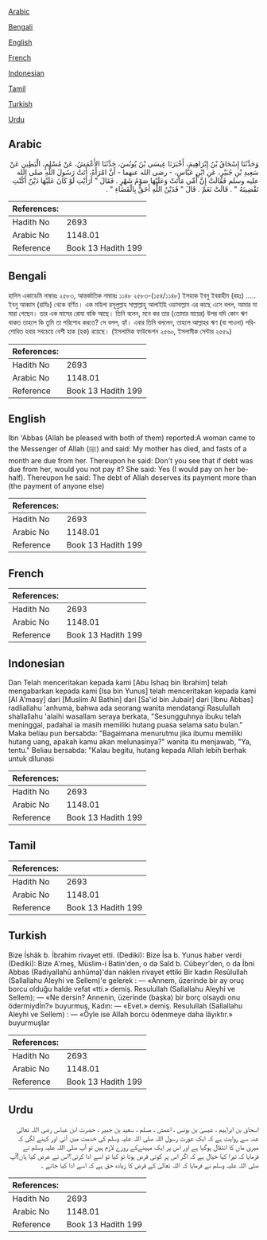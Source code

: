 [Arabic](#arabic)

[Bengali](#bengali)

[English](#english)

[French](#french)

[Indonesian](#indonesian)

[Tamil](#tamil)

[Turkish](#turkish)

[Urdu](#urdu)

## Arabic


<div dir="rtl" lang="ar" style={{fontSize:'larger',backgroundColor:'#f8f9fa',padding:20}}>
وَحَدَّثَنَا إِسْحَاقُ بْنُ إِبْرَاهِيمَ، أَخْبَرَنَا عِيسَى بْنُ يُونُسَ، حَدَّثَنَا الأَعْمَشُ، عَنْ مُسْلِمٍ، الْبَطِينِ عَنْ سَعِيدِ بْنِ جُبَيْرٍ، عَنِ ابْنِ عَبَّاسٍ، - رضى الله عنهما - أَنَّ امْرَأَةً، أَتَتْ رَسُولَ اللَّهِ صلى الله عليه وسلم فَقَالَتْ إِنَّ أُمِّي مَاتَتْ وَعَلَيْهَا صَوْمُ شَهْرٍ ‏.‏ فَقَالَ ‏"‏ أَرَأَيْتِ لَوْ كَانَ عَلَيْهَا دَيْنٌ أَكُنْتِ تَقْضِينَهُ ‏"‏ ‏.‏ قَالَتْ نَعَمْ ‏.‏ قَالَ ‏"‏ فَدَيْنُ اللَّهِ أَحَقُّ بِالْقَضَاءِ ‏"‏ ‏.‏
</div>
<div style={{backgroundColor:'#f8f9fa',padding:20, marginBottom: 10}}><table> <thead> <tr> <th>References:</th> <th></th> </tr> </thead> <tbody><tr><td>Hadith No</td><td>2693</td></tr><tr><td>Arabic No</td><td>1148.01</td></tr><tr><td>Reference</td><td>Book 13 Hadith 199</td></tr></tbody></table></div>

## Bengali


<div dir="ltr" lang="bn" style={{fontSize:'larger',backgroundColor:'#f8f9fa',padding:20}}>
হাদিস একাডেমি নাম্বারঃ ২৫৮৩, আন্তর্জাতিক নাম্বারঃ ১১৪৮ ২৫৮৩-(১৫৪/১১৪৮) ইসহাক ইবনু ইবরাহীম (রহঃ) ..... ইবনু আব্বাস (রাযিঃ) থেকে বর্ণিত। এক মহিলা রসূলুল্লাহ সাল্লাল্লাহু আলাইহি ওয়াসাল্লাম এর কাছে এসে বলল, আমার মা মারা গেছেন। তার এক মাসের রোযা বাকি আছে। তিনি বলেন, মনে কর তার (তোমার মায়ের) উপর যদি কোন ঋণ থাকত তাহলে কি তুমি তা পরিশোধ করতে? সে বলল, হ্যাঁ। এবার তিনি বললেন, তাহলে আল্লাহর ঋণ (বা পাওনা) পরিশোধিত হবার সবচেয়ে বেশী হাক (হক) রয়েছে। (ইসলামিক ফাউন্ডেশন ২৫৬০, ইসলামীক সেন্টার ২৫৫৯)
</div>
<div style={{backgroundColor:'#f8f9fa',padding:20, marginBottom: 10}}><table> <thead> <tr> <th>References:</th> <th></th> </tr> </thead> <tbody><tr><td>Hadith No</td><td>2693</td></tr><tr><td>Arabic No</td><td>1148.01</td></tr><tr><td>Reference</td><td>Book 13 Hadith 199</td></tr></tbody></table></div>

## English


<div dir="ltr" lang="en" style={{fontSize:'larger',backgroundColor:'#f8f9fa',padding:20}}>
Ibn 'Abbas (Allah be pleased with both of them) reported:A woman came to the Messenger of Allah (ﷺ) and said: My mother has died, and fasts of a month are due from her. Thereupon he said: Don't you see that if debt was due from her, would you not pay it? She said: Yes (I would pay on her behalf). Thereupon he said: The debt of Allah deserves its payment more than (the payment of anyone else)
</div>
<div style={{backgroundColor:'#f8f9fa',padding:20, marginBottom: 10}}><table> <thead> <tr> <th>References:</th> <th></th> </tr> </thead> <tbody><tr><td>Hadith No</td><td>2693</td></tr><tr><td>Arabic No</td><td>1148.01</td></tr><tr><td>Reference</td><td>Book 13 Hadith 199</td></tr></tbody></table></div>

## French


<div dir="ltr" lang="fr" style={{fontSize:'larger',backgroundColor:'#f8f9fa',padding:20}}>

</div>
<div style={{backgroundColor:'#f8f9fa',padding:20, marginBottom: 10}}><table> <thead> <tr> <th>References:</th> <th></th> </tr> </thead> <tbody><tr><td>Hadith No</td><td>2693</td></tr><tr><td>Arabic No</td><td>1148.01</td></tr><tr><td>Reference</td><td>Book 13 Hadith 199</td></tr></tbody></table></div>

## Indonesian


<div dir="ltr" lang="id" style={{fontSize:'larger',backgroundColor:'#f8f9fa',padding:20}}>
Dan Telah menceritakan kepada kami [Abu Ishaq bin Ibrahim] telah mengabarkan kepada kami [Isa bin Yunus] telah menceritakan kepada kami [Al A'masy] dari [Muslim Al Bathin] dari [Sa'id bin Jubair] dari [Ibnu Abbas] radliallahu 'anhuma, bahwa ada seorang wanita mendatangi Rasulullah shallallahu 'alaihi wasallam seraya berkata, "Sesungguhnya ibuku telah meninggal, padahal ia masih memiliki hutang puasa selama satu bulan." Maka beliau pun bersabda: "Bagaimana menurutmu jika ibumu memiliki hutang uang, apakah kamu akan melunasinya?" wanita itu menjawab, "Ya, tentu." Beliau bersabda: "Kalau begitu, hutang kepada Allah lebih berhak untuk dilunasi
</div>
<div style={{backgroundColor:'#f8f9fa',padding:20, marginBottom: 10}}><table> <thead> <tr> <th>References:</th> <th></th> </tr> </thead> <tbody><tr><td>Hadith No</td><td>2693</td></tr><tr><td>Arabic No</td><td>1148.01</td></tr><tr><td>Reference</td><td>Book 13 Hadith 199</td></tr></tbody></table></div>

## Tamil


<div dir="ltr" lang="ta" style={{fontSize:'larger',backgroundColor:'#f8f9fa',padding:20}}>

</div>
<div style={{backgroundColor:'#f8f9fa',padding:20, marginBottom: 10}}><table> <thead> <tr> <th>References:</th> <th></th> </tr> </thead> <tbody><tr><td>Hadith No</td><td>2693</td></tr><tr><td>Arabic No</td><td>1148.01</td></tr><tr><td>Reference</td><td>Book 13 Hadith 199</td></tr></tbody></table></div>

## Turkish


<div dir="ltr" lang="tr" style={{fontSize:'larger',backgroundColor:'#f8f9fa',padding:20}}>
Bize İshâk b. İbrahim rivayet etti. (Dediki): Bize İsa b. Yunus haber verdi (Dediki): Bize A'meş, Müslim-i Batin'den, o da Saîd b. Cübeyr'den, o da İbni Abbas (Radiyallahû anhûma)'dan naklen rivayet ettiki Bir kadın Resûlullah (Sallallahu Aleyhi ve Sellem)'e gelerek : — «Annem, üzerinde bir ay oruç borcu olduğu halde vefat «tti.» demiş. Resulullah (Sallallahu Aleyhi ve Sellem); — «Ne dersin? Annenin, üzerinde (başka) bir borç olsaydı onu ödermiydİn?» buyurmuş, Kadın: — «Evet.» demiş. Resulullah (Sallallahu Aleyhi ve Sellem) : — «Öyle ise Allah borcu ödenmeye daha lâyıktır.» buyurmuşlar
</div>
<div style={{backgroundColor:'#f8f9fa',padding:20, marginBottom: 10}}><table> <thead> <tr> <th>References:</th> <th></th> </tr> </thead> <tbody><tr><td>Hadith No</td><td>2693</td></tr><tr><td>Arabic No</td><td>1148.01</td></tr><tr><td>Reference</td><td>Book 13 Hadith 199</td></tr></tbody></table></div>

## Urdu


<div dir="rtl" lang="ur" style={{fontSize:'larger',backgroundColor:'#f8f9fa',padding:20}}>
اسحاق بن ابراہیم ، عیسیٰ بن یونس ، اعمش ، مسلم ، سعید بن جبیر ، حضرت ابن عباس رضی اللہ تعالیٰ عنہ سے روایت ہے کہ ایک عورت رسول اللہ صلی اللہ علیہ وسلم کی خدمت میں آئی اور کہنے لگی کہ میری ماں کا انتقال ہوگیا ہے اور اس پر ایک مہینےکے روزے لازم ہیں تو آپ صلی اللہ علیہ وسلم نے فرمایا کہ تیرا کیا خیال ہے کہ اگر اس پر کوئی قرض ہوتا تو کیا تو اسے ادا کرتی؟اس نے عرض کیا ہاں!آپ صلی اللہ علیہ وسلم نے فرمایا کہ اللہ تعالیٰ کے قرض کا زیادہ حق ہے کہ اسے ادا کیا جائے ۔
</div>
<div style={{backgroundColor:'#f8f9fa',padding:20, marginBottom: 10}}><table> <thead> <tr> <th>References:</th> <th></th> </tr> </thead> <tbody><tr><td>Hadith No</td><td>2693</td></tr><tr><td>Arabic No</td><td>1148.01</td></tr><tr><td>Reference</td><td>Book 13 Hadith 199</td></tr></tbody></table></div>